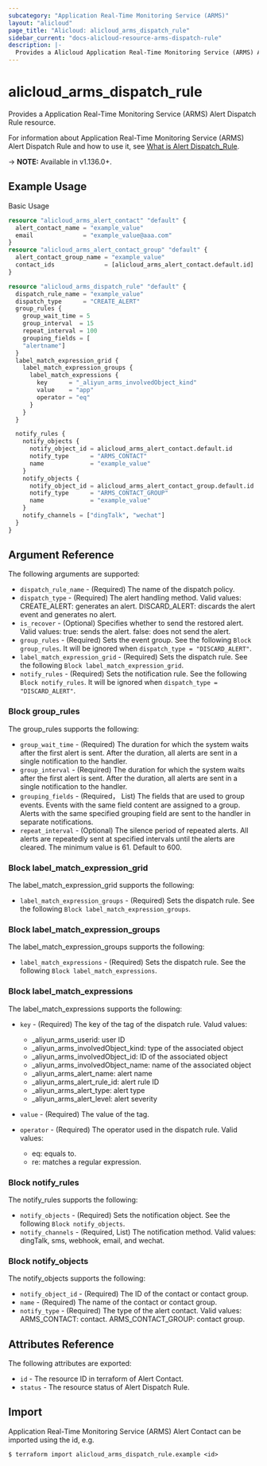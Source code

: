 ```yaml
---
subcategory: "Application Real-Time Monitoring Service (ARMS)"
layout: "alicloud"
page_title: "Alicloud: alicloud_arms_dispatch_rule"
sidebar_current: "docs-alicloud-resource-arms-dispatch-rule"
description: |-
  Provides a Alicloud Application Real-Time Monitoring Service (ARMS) Alert Dispatch rule resource.
---
```


# alicloud\_arms\_dispatch\_rule

Provides a Application Real-Time Monitoring Service (ARMS) Alert Dispatch Rule resource.

For information about Application Real-Time Monitoring Service (ARMS) Alert Dispatch Rule and how to use it, see [What is Alert Dispatch_Rule](https://www.alibabacloud.com/help/en/doc-detail/203146.htm).

-> **NOTE:** Available in v1.136.0+.

## Example Usage

Basic Usage

```terraform
resource "alicloud_arms_alert_contact" "default" {
  alert_contact_name = "example_value"
  email              = "example_value@aaa.com"
}
resource "alicloud_arms_alert_contact_group" "default" {
  alert_contact_group_name = "example_value"
  contact_ids              = [alicloud_arms_alert_contact.default.id]
}

resource "alicloud_arms_dispatch_rule" "default" {
  dispatch_rule_name = "example_value"
  dispatch_type      = "CREATE_ALERT"
  group_rules {
    group_wait_time = 5
    group_interval  = 15
    repeat_interval = 100
    grouping_fields = [
    "alertname"]
  }
  label_match_expression_grid {
    label_match_expression_groups {
      label_match_expressions {
        key      = "_aliyun_arms_involvedObject_kind"
        value    = "app"
        operator = "eq"
      }
    }
  }

  notify_rules {
    notify_objects {
      notify_object_id = alicloud_arms_alert_contact.default.id
      notify_type      = "ARMS_CONTACT"
      name             = "example_value"
    }
    notify_objects {
      notify_object_id = alicloud_arms_alert_contact_group.default.id
      notify_type      = "ARMS_CONTACT_GROUP"
      name             = "example_value"
    }
    notify_channels = ["dingTalk", "wechat"]
  }
}
```

## Argument Reference

The following arguments are supported:

* `dispatch_rule_name` - (Required) The name of the dispatch policy.
* `dispatch_type` - (Required) The alert handling method. Valid values: CREATE_ALERT: generates an alert. DISCARD_ALERT: discards the alert event and generates no alert.
* `is_recover` - (Optional) Specifies whether to send the restored alert. Valid values: true: sends the alert. false: does not send the alert.
* `group_rules` - (Required) Sets the event group. See the following `Block group_rules`. It will be ignored  when `dispatch_type = "DISCARD_ALERT"`.
* `label_match_expression_grid` - (Required) Sets the dispatch rule. See the following `Block label_match_expression_grid`.
* `notify_rules` - (Required) Sets the notification rule. See the following `Block notify_rules`. It will be ignored  when `dispatch_type = "DISCARD_ALERT"`.

### Block group_rules
The group_rules supports the following:

* `group_wait_time` - (Required) The duration for which the system waits after the first alert is sent. After the duration, all alerts are sent in a single notification to the handler.
* `group_interval` - (Required) The duration for which the system waits after the first alert is sent. After the duration, all alerts are sent in a single notification to the handler.
* `grouping_fields` - (Required， List<String>) The fields that are used to group events. Events with the same field content are assigned to a group. Alerts with the same specified grouping field are sent to the handler in separate notifications. 
* `repeat_interval` - (Optional) The silence period of repeated alerts. All alerts are repeatedly sent at specified intervals until the alerts are cleared. The minimum value is 61. Default to 600.

### Block label_match_expression_grid
The label_match_expression_grid supports the following:

* `label_match_expression_groups` - (Required) Sets the dispatch rule. See the following `Block label_match_expression_groups`.

### Block label_match_expression_groups
The label_match_expression_groups supports the following:

* `label_match_expressions` - (Required) Sets the dispatch rule. See the following `Block label_match_expressions`.

### Block label_match_expressions
The label_match_expressions supports the following:

* `key` - (Required) The key of the tag of the dispatch rule. Valud values:
  * _aliyun_arms_userid: user ID
  * _aliyun_arms_involvedObject_kind: type of the associated object
  * _aliyun_arms_involvedObject_id: ID of the associated object 
  * _aliyun_arms_involvedObject_name: name of the associated object
  * _aliyun_arms_alert_name: alert name
  * _aliyun_arms_alert_rule_id: alert rule ID
  * _aliyun_arms_alert_type: alert type
  * _aliyun_arms_alert_level: alert severity

* `value` - (Required) The value of the tag.
* `operator` - (Required) The operator used in the dispatch rule. Valid values: 
  * eq: equals to. 
  * re: matches a regular expression.

### Block notify_rules
The notify_rules supports the following:

* `notify_objects` - (Required) Sets the notification object. See the following `Block notify_objects`.
* `notify_channels` - (Required, List<String>) The notification method. Valid values: dingTalk, sms, webhook, email, and wechat.

### Block notify_objects
The notify_objects supports the following:

* `notify_object_id` - (Required) The ID of the contact or contact group.
* `name` - (Required) The name of the contact or contact group.
* `notify_type` - (Required) The type of the alert contact. Valid values: ARMS_CONTACT: contact. ARMS_CONTACT_GROUP: contact group.

## Attributes Reference

The following attributes are exported:

* `id` - The resource ID in terraform of Alert Contact.
* `status` - The resource status of Alert Dispatch Rule.

## Import

Application Real-Time Monitoring Service (ARMS) Alert Contact can be imported using the id, e.g.

```
$ terraform import alicloud_arms_dispatch_rule.example <id>
```
